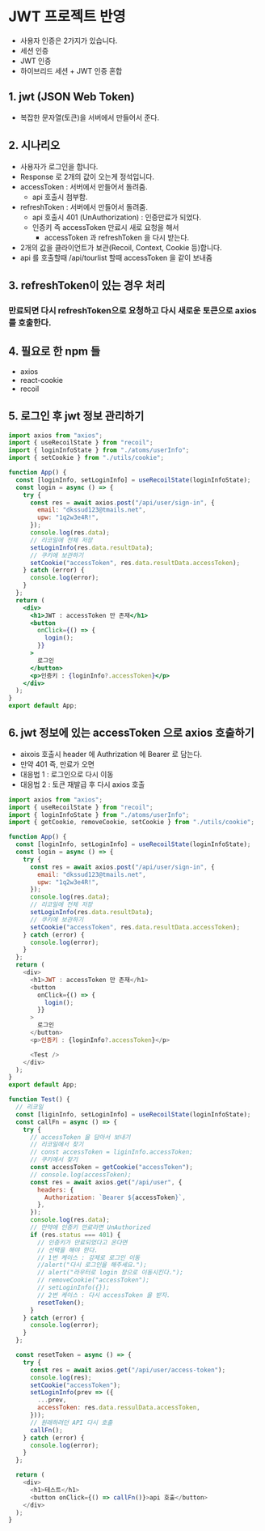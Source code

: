 # JWT 프로젝트 반영

- 사용자 인증은 2가지가 있습니다.
- 세션 인증
- JWT 인증
- 하이브리드 세션 + JWT 인증 혼합

## 1. jwt (JSON Web Token)

- 복잡한 문자열(토큰)을 서버에서 만들어서 준다.

## 2. 시나리오

- 사용자가 로그인을 합니다.
- Response 로 2개의 값이 오는게 정석입니다.
- accessToken : 서버에서 만들어서 돌려줌.
  - api 호출시 첨부함.
- refreshToken : 서버에서 만들어서 돌려줌.
  - api 호출시 401 (UnAuthorization) : 인증만료가 되었다.
  - 인증키 즉 accessToken 만료시 새로 요청을 해서
    - accessToken 과 refreshToken 을 다시 받는다.
- 2개의 값을 클라이언트가 보관(Recoil, Context, Cookie 등)합니다.
- api 를 호출할때 /api/tourlist 할때 accessToken 을 같이 보내줌

## 3. refreshToken이 있는 경우 처리

### 만료되면 다시 refreshToken으로 요청하고 다시 새로운 토큰으로 axios를 호출한다.

## 4. 필요로 한 npm 들

- axios
- react-cookie
- recoil

## 5. 로그인 후 jwt 정보 관리하기

```jsx
import axios from "axios";
import { useRecoilState } from "recoil";
import { loginInfoState } from "./atoms/userInfo";
import { setCookie } from "./utils/cookie";

function App() {
  const [loginInfo, setLoginInfo] = useRecoilState(loginInfoState);
  const login = async () => {
    try {
      const res = await axios.post("/api/user/sign-in", {
        email: "dkssud123@tmails.net",
        upw: "1q2w3e4R!",
      });
      console.log(res.data);
      // 리코일에 전체 저장
      setLoginInfo(res.data.resultData);
      // 쿠키에 보관하기
      setCookie("accessToken", res.data.resultData.accessToken);
    } catch (error) {
      console.log(error);
    }
  };
  return (
    <div>
      <h1>JWT : accessToken 만 존재</h1>
      <button
        onClick={() => {
          login();
        }}
      >
        로그인
      </button>
      <p>인증키 : {loginInfo?.accessToken}</p>
    </div>
  );
}
export default App;
```

## 6. jwt 정보에 있는 accessToken 으로 axios 호출하기

- aixois 호출시 header 에 Authrization 에 Bearer 로 담는다.
- 만약 401 즉, 만료가 오면
- 대응법 1 : 로그인으로 다시 이동
- 대응법 2 : 토큰 재발급 후 다시 axios 호출

```js
import axios from "axios";
import { useRecoilState } from "recoil";
import { loginInfoState } from "./atoms/userInfo";
import { getCookie, removeCookie, setCookie } from "./utils/cookie";

function App() {
  const [loginInfo, setLoginInfo] = useRecoilState(loginInfoState);
  const login = async () => {
    try {
      const res = await axios.post("/api/user/sign-in", {
        email: "dkssud123@tmails.net",
        upw: "1q2w3e4R!",
      });
      console.log(res.data);
      // 리코일에 전체 저장
      setLoginInfo(res.data.resultData);
      // 쿠키에 보관하기
      setCookie("accessToken", res.data.resultData.accessToken);
    } catch (error) {
      console.log(error);
    }
  };
  return (
    <div>
      <h1>JWT : accessToken 만 존재</h1>
      <button
        onClick={() => {
          login();
        }}
      >
        로그인
      </button>
      <p>인증키 : {loginInfo?.accessToken}</p>

      <Test />
    </div>
  );
}
export default App;

function Test() {
  // 리코일
  const [liginInfo, setLoginInfo] = useRecoilState(loginInfoState);
  const callFn = async () => {
    try {
      // accessToken 을 담아서 보내기
      // 리코일에서 찾기
      // const accessToken = liginInfo.accessToken;
      // 쿠키에서 찾기
      const accessToken = getCookie("accessToken");
      // console.log(accessToken);
      const res = await axios.get("/api/user", {
        headers: {
          Authorization: `Bearer ${accessToken}`,
        },
      });
      console.log(res.data);
      // 만약에 인증키 만료라면 UnAuthorized
      if (res.status === 401) {
        // 인증키가 만료되었다고 온다면
        // 선택을 해야 한다.
        // 1번 케이스 : 강제로 로그인 이동
        //alert("다시 로그인을 해주세요.");
        // alert("라우터로 login 창으로 이동시킨다.");
        // removeCookie("accessToken");
        // setLoginInfo({});
        // 2번 케이스 : 다시 accessToken 을 받자.
        resetToken();
      }
    } catch (error) {
      console.log(error);
    }
  };

  const resetToken = async () => {
    try {
      const res = await axios.get("/api/user/access-token");
      console.log(res);
      setCookie("accessToken");
      setLoginInfo(prev => ({
        ...prev,
        accessToken: res.data.ressulData.accessToken,
      }));
      // 원래하려던 API 다시 호출
      callFn();
    } catch (error) {
      console.log(error);
    }
  };

  return (
    <div>
      <h1>테스트</h1>
      <button onClick={() => callFn()}>api 호출</button>
    </div>
  );
}
```
